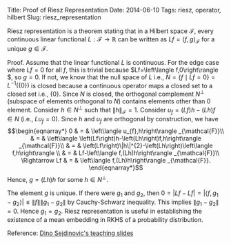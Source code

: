 Title: Proof of Riesz Representation
Date: 2014-06-10
Tags: riesz, operator, hilbert
Slug: riesz_representation


Riesz representation is a theorem stating that in a Hilbert space
$\mathcal{F}$, every continuous linear functional $L:\mathcal{F}\rightarrow\mathbb{R}$
can be written as $Lf=\left\langle f,g\right\rangle _{\mathcal{F}}$
for a unique $g\in\mathcal{F}$.

Proof. Assume that the linear functional $L$ is continuous. For the
edge case where $Lf=0$ for all $f$, this is trivial because $Lf=\left\langle f,0\right\rangle $,
so $g=0$. If not, we know that the null space of $L$ i.e., $N=\{f\mid Lf=0\}=L^{-1}\left(\{0\}\right)$
is closed because a continuous operator maps a closed set to a closed
set i.e., $\{0\}$. Since $N$ is closed, the orthogonal complement
$N^{\perp}$ (subspace of elements orthogonal to $N$) contains elements
other than $0$ element. Consider $h\in N^{\perp}$ such that $\|h\|_{\mathcal{F}}=1$.
Consider $u_{f}=\left(Lf\right)h-\left(Lh\right)f\in N$ (i.e., $Lu_{f}=0$).
Since $h$ and $u_{f}$ are orthogonal by construction, we have
$$\begin{eqnarray*}
0 & = & \left\langle u_{f},h\right\rangle _{\mathcal{F}}\\
 & = & \left\langle \left(Lf\right)h-\left(Lh\right)f,h\right\rangle _{\mathcal{F}}\\
 & = & \left(Lf\right)\|h\|^{2}-\left(Lh\right)\left\langle f,h\right\rangle \\
 & = & Lf-\left\langle f,(Lh)h\right\rangle _{\mathcal{F}}\\
\Rightarrow Lf & = & \left\langle f,(Lh)h\right\rangle _{\mathcal{F}}.
\end{eqnarray*}$$
Hence, $g=\left(Lh\right)h$ for some $h\in N^{\perp}$. 

The element $g$ is unique. If there were $g_{1}$ and $g_{2}$, then
$0=|Lf-Lf|=|\left\langle f,g_{1}-g_{2}\right\rangle |\leq\|f\|\|g_{1}-g_{2}\|$
by Cauchy-Schwarz inequality. This implies $\|g_{1}-g_{2}\|=0$. Hence
$g_{1}=g_{2}$. Riesz representation is useful in establishing the
existence of a mean embedding in RKHS of a probability distribution.

Reference: [Dino Sejdinovic's teaching slides](http://www.gatsby.ucl.ac.uk/~dino/teaching.html)

